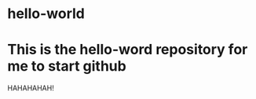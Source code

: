 # hello-world
This is the hello-word repository for me to start github
=============================================================
HAHAHAHAH!
